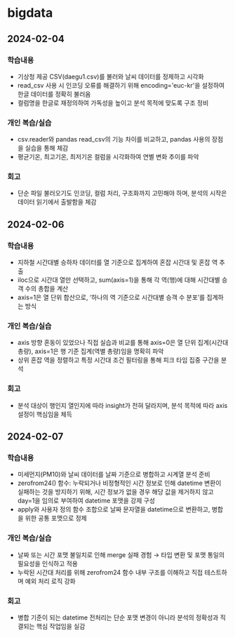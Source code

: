 # bigdata

## 2024-02-04

### 학습내용
- 기상청 제공 CSV(daegu1.csv)를 불러와 날씨 데이터를 정제하고 시각화
- read_csv 사용 시 인코딩 오류를 해결하기 위해 encoding='euc-kr'을 설정하여 한글 데이터를 정확히 불러옴
- 컬럼명을 한글로 재정의하여 가독성을 높이고 분석 목적에 맞도록 구조 정비

### 개인 복습/실습
- csv.reader와 pandas read_csv의 기능 차이를 비교하고, pandas 사용의 장점을 실습을 통해 체감
- 평균기온, 최고기온, 최저기온 컬럼을 시각화하여 연별 변화 추이를 파악

### 회고
- 단순 파일 불러오기도 인코딩, 컬럼 처리, 구조화까지 고민해야 하며, 분석의 시작은 데이터 읽기에서 출발함을 체감

## 2024-02-06

### 학습내용
- 지하철 시간대별 승하차 데이터를 열 기준으로 집계하여 혼잡 시간대 및 혼잡 역 추출
- iloc으로 시간대 열만 선택하고, sum(axis=1)을 통해 각 역(행)에 대해 시간대별 승객 수의 총합을 계산
- axis=1은 열 단위 합산으로, ‘하나의 역 기준으로 시간대별 승객 수 분포’를 집계하는 방식

### 개인 복습/실습
- axis 방향 혼동이 있었으나 직접 실습과 비교를 통해 axis=0은 열 단위 집계(시간대 총량), axis=1은 행 기준 집계(역별 총량)임을 명확히 파악
- 상위 혼잡 역을 정렬하고 특정 시간대 조건 필터링을 통해 피크 타임 집중 구간을 분석

### 회고
- 분석 대상이 행인지 열인지에 따라 insight가 전혀 달라지며, 분석 목적에 따라 axis 설정이 핵심임을 체득

## 2024-02-07

### 학습내용
- 미세먼지(PM10)와 날씨 데이터를 날짜 기준으로 병합하고 시계열 분석 준비
- zerofrom24() 함수: 누락되거나 비정형적인 시간 정보로 인해 datetime 변환이 실패하는 것을 방지하기 위해,
  시간 정보가 없을 경우 해당 값을 제거하지 않고 day=1을 임의로 부여하여 datetime 포맷을 강제 구성
- apply와 사용자 정의 함수 조합으로 날짜 문자열을 datetime으로 변환하고, 병합을 위한 공통 포맷으로 정제

### 개인 복습/실습
- 날짜 또는 시간 포맷 불일치로 인해 merge 실패 경험 → 타입 변환 및 포맷 통일의 필요성을 인식하고 적용
- 누락된 시간대 처리를 위해 zerofrom24 함수 내부 구조를 이해하고 직접 테스트하며 예외 처리 로직 강화

### 회고
- 병합 기준이 되는 datetime 전처리는 단순 포맷 변경이 아니라 분석의 정확성과 직결되는 핵심 작업임을 실감
